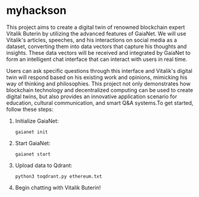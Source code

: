 # myhackson
This project aims to create a digital twin of renowned blockchain expert Vitalik Buterin by utilizing the advanced features of GaiaNet. We will use Vitalik's articles, speeches, and his interactions on social media as a dataset, converting them into data vectors that capture his thoughts and insights. These data vectors will be received and integrated by GaiaNet to form an intelligent chat interface that can interact with users in real time.

Users can ask specific questions through this interface and Vitalik's digital twin will respond based on his existing work and opinions, mimicking his way of thinking and philosophies. This project not only demonstrates how blockchain technology and decentralized computing can be used to create digital twins, but also provides an innovative application scenario for education, cultural communication, and smart Q&A systems.To get started, follow these steps:

1. Initialize GaiaNet:

   ```
   gaianet init
   ```

2. Start GaiaNet:

   ```
   gaianet start
   ```

3. Upload data to Qdrant:

   ```
   python3 toqdrant.py ethereum.txt
   ```

4. Begin chatting with Vitalik Buterin!

